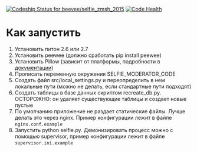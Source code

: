 [ ![Codeship Status for beevee/selfie_zmsh_2015](https://codeship.com/projects/7a3ec780-7d49-0132-04d9-42f9cc6659ff/status?branch=master)](https://codeship.com/projects/56612) [![Code Health](https://landscape.io/github/beevee/selfie_zmsh_2015/master/landscape.svg)](https://landscape.io/github/beevee/selfie_zmsh_2015/master)

Как запустить
=============

1. Установить питон 2.6 или 2.7
2. Установить peewee (должно сработать pip install peewee)
3. Установить Pillow (зависит от платформы, подробности в [документации](https://pillow.readthedocs.org/installation.html))
4. Прописать переменную окружения SELFIE_MODERATOR_CODE
5. Создать файл src/local_settings.py и переопределить в нем локальные пути (можно не делать, если стандартные пути подходят)
6. Создать таблицы в базе данных скриптом recreate_db.py. ОСТОРОЖНО: он удаляет существующие таблицы и создает новые пустые
7. По умолчанию приложение не раздает статические файлы. Лучше делать это через nginx. Пример конфигурации лежит в файле `nginx.conf.example`
8. Запустить python selfie.py. Демонизировать процесс можно с помощью supervisor, пример конфигурации лежит в файле `supervisor.ini.example`